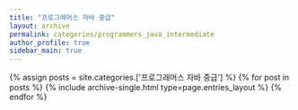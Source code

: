 ```yaml
---
title: "프로그래머스 자바 중급"
layout: archive
permalink: categories/programmers_java_intermediate
author_profile: true
sidebar_main: true
---
```



{% assign posts = site.categories.['프로그래머스 자바 중급'] %}
{% for post in posts %} {% include archive-single.html type=page.entries_layout %} {% endfor %}